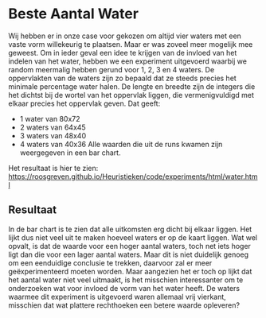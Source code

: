 # Beste Aantal Water
Wij hebben er in onze case voor gekozen om altijd vier waters met een vaste vorm willekeurig te plaatsen. Maar er was zoveel meer mogelijk mee geweest. Om in ieder geval een idee te krijgen van de invloed van het indelen van het water, hebben we een experiment uitgevoerd waarbij we random meermalig hebben gerund voor 1, 2, 3 en 4 waters. De oppervlakten van de waters zijn zo bepaald dat ze steeds precies het minimale percentage water halen. De lengte en breedte zijn de integers die het dichtst bij de wortel van het oppervlak liggen, die vermenigvuldigd met elkaar precies het oppervlak geven. Dat geeft:
- 1 water van 80x72
- 2 waters van 64x45
- 3 waters van 48x40
- 4 waters van 40x36
Alle waarden die uit de runs kwamen zijn weergegeven in een bar chart.

Het resultaat is hier te zien: https://roosgreven.github.io/Heuristieken/code/experiments/html/water.html

## Resultaat
In de bar chart is te zien dat alle uitkomsten erg dicht bij elkaar liggen. Het lijkt dus niet veel uit te maken hoeveel waters er op de kaart liggen. Wat wel opvalt, is dat de waarde voor een hoger aantal waters, toch net iets hoger ligt dan die voor een lager aantal waters. Maar dit is niet duidelijk genoeg om een eenduidige conclusie te trekken, daarvoor zal er meer geëxperimenteerd moeten worden. 
Maar aangezien het er toch op lijkt dat het aantal water niet veel uitmaakt, is het misschien interessanter om te onderzoeken wat voor invloed de vorm van het water heeft. De waters waarmee dit experiment is uitgevoerd waren allemaal vrij vierkant, misschien dat wat plattere rechthoeken een betere waarde opleveren?
